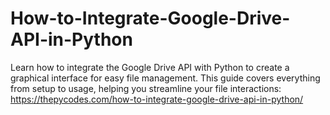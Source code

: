 # How-to-Integrate-Google-Drive-API-in-Python
Learn how to integrate the Google Drive API with Python to create a graphical interface for easy file management. This guide covers everything from setup to usage, helping you streamline your file interactions: https://thepycodes.com/how-to-integrate-google-drive-api-in-python/
